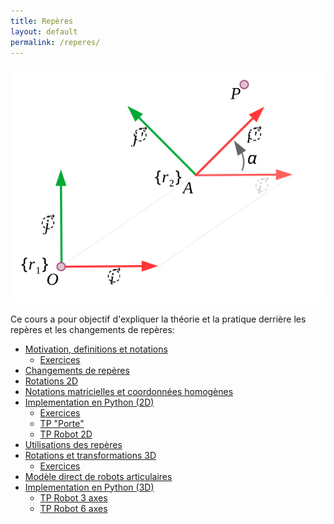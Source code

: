 ```yaml
---
title: Repères
layout: default
permalink: /reperes/
---
```


<div class="float-end">
    <img src="/assets/imgs/changement_repere.svg" />
</div>

Ce cours a pour objectif d'expliquer la théorie et la pratique derrière les repères
et les changements de repères:

* [Motivation, definitions et notations](/reperes/intro)
    * [Exercices](/reperes/ex_coordonnees)
* [Changements de repères](/reperes/changements)
* [Rotations 2D](/reperes/rotations)
* [Notations matricielles et coordonnées homogènes](/reperes/matrix)
* [Implementation en Python (2D)](/reperes/python2d)
    * [Exercices](/reperes/ex_reperes)
    * [TP "Porte"](/reperes/tp_door)
    * [TP Robot 2D](/reperes/tp_2d)
* [Utilisations des repères](/reperes/utilisation)
* [Rotations et transformations 3D](/reperes/3d)
    * [Exercices](/reperes/ex_3d)
* [Modèle direct de robots articulaires](/reperes/kinematics)
* [Implementation en Python (3D)](/reperes/python3d)
    * [TP Robot 3 axes](/reperes/tp_3axis)
    * [TP Robot 6 axes](/reperes/tp_6axis)